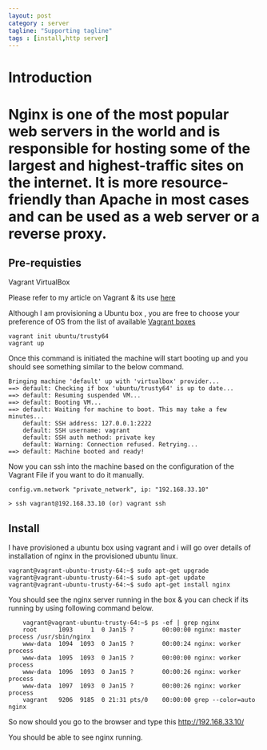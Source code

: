 ```yaml
---
layout: post
category : server
tagline: "Supporting tagline"
tags : [install,http server]
---
```


<h1>Introduction<h1>

Nginx is one of the most popular web servers in the world and is responsible for hosting some of the largest and highest-traffic sites on the internet. It is more resource-friendly than Apache in most cases and can be used as a web server or a reverse proxy.


<h2>Pre-requisties</h2>
Vagrant
VirtualBox

Please refer to my article on Vagrant & its use [here](http://karpra.github.io/devops/2014/09/19/introduction%20to%20vagrant/)

Although I am provisioning a Ubuntu box , you are free to choose your preference of OS from the list of available
[Vagrant boxes](http://www.vagrantbox.es/)

    vagrant init ubuntu/trusty64
    vagrant up
    
Once this command is initiated the machine will start booting up and you should see something similar to the below command.

    Bringing machine 'default' up with 'virtualbox' provider...
    ==> default: Checking if box 'ubuntu/trusty64' is up to date...
    ==> default: Resuming suspended VM...
    ==> default: Booting VM...
    ==> default: Waiting for machine to boot. This may take a few minutes...
        default: SSH address: 127.0.0.1:2222
        default: SSH username: vagrant
        default: SSH auth method: private key
        default: Warning: Connection refused. Retrying...
    ==> default: Machine booted and ready!
    
Now you can ssh into the machine based on the configuration of the Vagrant File if you want to do it manually.

    config.vm.network "private_network", ip: "192.168.33.10"

    > ssh vagrant@192.168.33.10 (or) vagrant ssh
    
<h2>Install</h2>

I have provisioned a ubuntu box using vagrant and i will go over details of installation of nginx in the provisioned ubuntu linux.

    vagrant@vagrant-ubuntu-trusty-64:~$ sudo apt-get upgrade
    vagrant@vagrant-ubuntu-trusty-64:~$ sudo apt-get update
    vagrant@vagrant-ubuntu-trusty-64:~$ sudo apt-get install nginx
    
You should see the nginx server running in the box & you can check if its running by using following command below.

        vagrant@vagrant-ubuntu-trusty-64:~$ ps -ef | grep nginx
        root      1093     1  0 Jan15 ?        00:00:00 nginx: master process /usr/sbin/nginx
        www-data  1094  1093  0 Jan15 ?        00:00:24 nginx: worker process
        www-data  1095  1093  0 Jan15 ?        00:00:00 nginx: worker process
        www-data  1096  1093  0 Jan15 ?        00:00:26 nginx: worker process
        www-data  1097  1093  0 Jan15 ?        00:00:26 nginx: worker process
        vagrant   9206  9185  0 21:31 pts/0    00:00:00 grep --color=auto nginx

So now should you go to the browser and type this
        http://192.168.33.10/

You should be able to see nginx running.








